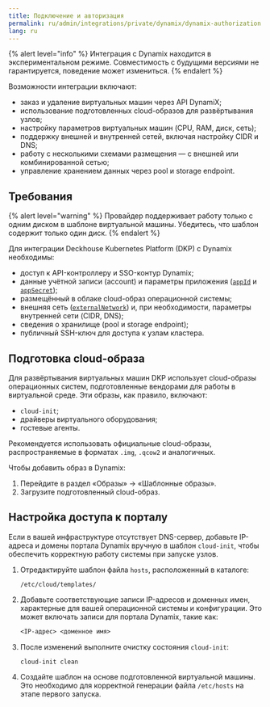 ```yaml
---
title: Подключение и авторизация
permalink: ru/admin/integrations/private/dynamix/dynamix-authorization.html
lang: ru
---
```


{% alert level="info" %}
Интеграция с Dynamix находится в экспериментальном режиме. Совместимость с будущими версиями не гарантируется, поведение может измениться.
{% endalert %}

Возможности интеграции включают:

- заказ и удаление виртуальных машин через API DynamiX;
- использование подготовленных cloud-образов для развёртывания узлов;
- настройку параметров виртуальных машин (CPU, RAM, диск, сеть);
- поддержку внешней и внутренней сетей, включая настройку CIDR и DNS;
- работу с несколькими схемами размещения — с внешней или комбинированной сетью;
- управление хранением данных через pool и storage endpoint.

## Требования

{% alert level="warning" %}
Провайдер поддерживает работу только с одним диском в шаблоне виртуальной машины. Убедитесь, что шаблон содержит только один диск.
{% endalert %}

Для интеграции Deckhouse Kubernetes Platform (DKP) с Dynamix необходимы:

- доступ к API-контроллеру и SSO-контур Dynamix;
- данные учётной записи (account) и параметры приложения ([`appId`](/modules/cloud-provider-dynamix/cluster_configuration.html#dynamixclusterconfiguration-provider-appid) и [`appSecret`](/modules/cloud-provider-dynamix/cluster_configuration.html#dynamixclusterconfiguration-provider-appsecret));
- размещённый в облаке cloud-образ операционной системы;
- внешняя сеть ([`externalNetwork`](/modules/cloud-provider-dynamix/cr.html#dynamixinstanceclass-v1-spec-externalnetwork)) и, при необходимости, параметры внутренней сети (CIDR, DNS);
- сведения о хранилище (pool и storage endpoint);
- публичный SSH-ключ для доступа к узлам кластера.

## Подготовка cloud-образа

Для развёртывания виртуальных машин DKP использует cloud-образы операционных систем, подготовленные вендорами для работы в виртуальной среде. Эти образы, как правило, включают:

- `cloud-init`;
- драйверы виртуального оборудования;
- гостевые агенты.

Рекомендуется использовать официальные cloud-образы, распространяемые в форматах `.img`, `.qcow2` и аналогичных.

Чтобы добавить образ в Dynamix:

1. Перейдите в раздел «Образы» → «Шаблонные образы».
1. Загрузите подготовленный cloud-образ.

## Настройка доступа к порталу

Если в вашей инфраструктуре отсутствует DNS-сервер, добавьте IP-адреса и домены портала Dynamix вручную в шаблон `cloud-init`, чтобы обеспечить корректную работу системы при запуске узлов.

1. Отредактируйте шаблон файла `hosts`, расположенный в каталоге:

   ```console
   /etc/cloud/templates/
   ```

1. Добавьте соответствующие записи IP-адресов и доменных имен, характерные для вашей операционной системы и конфигурации. Это может включать записи для портала Dynamix, такие как:

   ```txt
   <IP-адрес> <доменное имя>
   ```

1. После изменений выполните очистку состояния `cloud-init`:

   ```console
   cloud-init clean
   ```

1. Создайте шаблон на основе подготовленной виртуальной машины. Это необходимо для корректной генерации файла `/etc/hosts` на этапе первого запуска.
